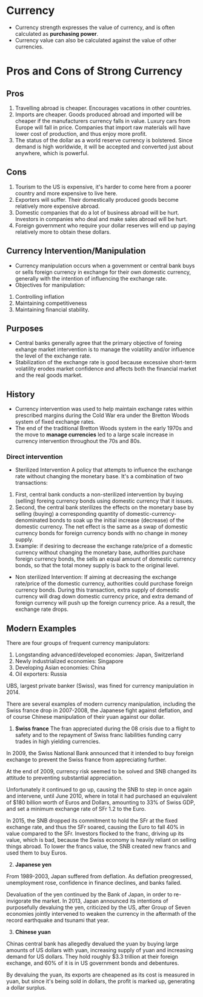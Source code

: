 # Currency

* Currency strength expresses the value of currency, and is often calculated as **purchasing power**. 
* Currency value can also be calculated against the value of other currencies. 

# Pros and Cons of Strong Currency

## Pros
1. Travelling abroad is cheaper. Encourages vacations in other countries. 
2. Imports are cheaper. Goods produced abroad and imported will be cheaper if the manufacturers currency falls in value. Luxury cars from Europe will fall in price. Companies that import raw materials will have lower cost of production, and thus enjoy more profit. 
3. The status of the dollar as a world reserve currency is bolstered. Since demand is high worldwide, it will be accepted and converted just about anywhere, which is powerful. 
## Cons

1. Tourism to the US is expensive, it's harder to come here from a poorer country and more expensive to live here. 
2. Exporters will suffer. Their domestically produced goods become relatively more expensive abroad. 
3. Domestic companies that do a lot of business abroad will be hurt. Investors in companies who deal and make sales abroad will be hurt. 
4. Foreign government who require your dollar reserves will end up paying relatively more to obtain these dollars. 

## Currency Intervention/Manipulation

* Currency manipulation occurs when a government or central bank buys or sells foreign currency in exchange for their own domestic currency, generally with the intention of influencing the exchange rate.
* Objectives for manipulation:
1. Controlling inflation
2. Maintaining competitiveness
3. Maintaining financial stability. 

## Purposes

* Central banks generally agree that the primary objective of foreing exhange market intervention is to manage the volatility and/or influence the level of the exchange rate. 
* Stabilization of the exchange rate is good because excessive short-term volatility erodes market confidence and affects both the financial market and the real goods market. 

## History

* Currency intervention was used to help maintain exchange rates within prescribed margins during the Cold War era under the Bretton Woods system of fixed exchange rates. 
* The end of the traditional Bretton Woods system in the early 1970s and the move to **manage currencies** led to a large scale increase in currency intervention throughout the 70s and 80s. 

### Direct intervention

* Sterilized Intervention
A policy that attempts to influence the exchange rate without changing the monetary base. 
It's a combination of two transactions:
1. First, central bank conducts a non-sterilized intervention by buying (selling) foreing currency bonds using domestic currency that it issues. 
2. Second, the central bank sterilizes the effects on the monetary base by selling (buying) a corresponding quantity of domestic-currency-denominated bonds to soak up the initial increase (decrease) of the domestic currency. 
The net effect is the same as a swap of domestic currency bonds for foreign currency bonds with no change in money supply. 
3. Example: if desiring to decrease the exchange rate/price of a domestic currency without changing the monetary base, authorities purchase foreign currency bonds, the sells an equal amount of domestic currency bonds, so that the total money supply is back to the original level. 
* Non sterilized Intervention:
If aiming at decreasing the exchange rate/price of the domestic currency, authorities could purchase foreign currency bonds. During this transaction, extra supply of domestic currency will drag down domestic currency price, and extra demand of foreign currency will push up the foreign currency price. As a result, the exchange rate drops. 

## Modern Examples

There are four groups of frequent currency manipulators:

1. Longstanding advanced/developed economies: Japan, Switzerland
2. Newly industrialized economies: Singapore
3. Developing Asian economies: China
4. Oil exporters: Russia

UBS, largest private banker (Swiss), was fined for currency manipulation in 2014. 

There are several examples of modern currency manipulation, including the Swiss france drop in 2007-2008, the Japanese fight against deflation, and of course Chinese manipulation of their yuan against our dollar. 

1. **Swiss france**
The fran appreciated during the 08 crisis due to a flight to safety and to the repayment of Swiss franc liabilities funding carry trades in high yielding currencies. 

In 2009, the Swiss National Bank announced that it intended to buy foreign exchange to prevent the Swiss france from appreciating further. 

At the end of 2009, currency risk seemed to be solved and SNB changed its attitude to preventing substantial appreciation. 

Unfortunately it continued to go up, causing the SNB to step in once again and intervene, until June 2010, where in total it had purchased an equivalent of $180 billion worth of Euros and Dollars, amounting to 33% of Swiss GDP, and set a minimum exchange rate of SFr 1.2 to the Euro. 

In 2015, the SNB dropped its commitment to hold the SFr at the fixed exchange rate, and thus the SFr soared, causing the Euro to fall 40% in value compared to the SFr. Investors flocked to the franc, driving up its value, which is bad, because the Swiss economy is heavily reliant on selling things abroad. To lower the francs value, the SNB created new francs and used them to buy Euros. 

2. **Japanese yen**

From 1989-2003, Japan suffered from deflation. As deflation preogressed, unemployment rose, confidence in finance declines, and banks failed. 

Devaluation of the yen continued by the Bank of Japan, in order to re-invigorate the market. In 2013, Japan announced its intentions of purposefully devaluing the yen, criticized by the US, after Group of Seven economies jointly intervened to weaken the currency in the aftermath of the record earthquake and tsunami that year. 

3. **Chinese yuan**

Chinas central bank has allegedly devalued the yuan by buying large amounts of US dollars with yuan, increasing supply of yuan and increasing demand for US dollars. They hold roughly $3.3 trillion at their foreign exchange, and 60% of it is in US government bonds and debentures. 

By devaluing the yuan, its exports are cheapened as its cost is measured in yuan, but since it's being sold in dollars, the profit is marked up, generating a dollar surplus. 


